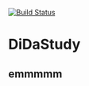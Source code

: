 [![Build Status](https://travis-ci.org/Inory50831/dida_backend.svg?branch=master)](https://travis-ci.org/Inory50831/dida_backend)



# DiDaStudy
## emmmmm